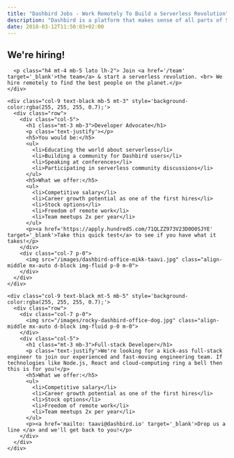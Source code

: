 ```yaml
---
title: "Dashbird Jobs - Work Remotely To Build a Serverless Revolution"
description: "Dashbird is a platform that makes sense of all parts of Serverless. We are small but we think big and our users love us. Join the team and build something awesome!"
date: 2018-03-12T11:50:03+02:00
---
```


<section class='container-fluid dark-bg'> 
  <div class="row justify-content-md-center align-items-center">
    <div class="col-sm-10 text-center mt-5">
      <h1>We're hiring!</h1>

      <p class="h4 mt-4 mb-5 lato lh-2"> Join <a href='/team' target='_blank'>the team</a> & start a serverless revolution. <br> We hire remotely to find the best people on the planet.</p>
    </div>

    <div class="col-9 text-black mb-5 mt-3" style='background-color:rgba(255, 255, 255, 0.7);'>
      <div class="row">
        <div class="col-5">
          <h1 class="mt-3 mb-3">Developer Advocate</h1>
          <p class='text-justify'></p>
          <h5>You would be:</h5>
          <ul>
            <li>Educating the world about serverless</li>
            <li>Building a community for Dashbird users</li>
            <li>Speaking at conferences</li>
            <li>Participating in serverless community discussions</li>
          </ul>
          <h5>What we offer:</h5>
          <ul>
            <li>Competitive salary</li>
            <li>Career growth potential as one of the first hires</li>
            <li>Stock options</li>
            <li>Freedom of remote work</li>
            <li>Team meetups 2x per year</li>
          </ul>
          <p><a href='https://apply.hundred5.com/71QLZZ973V23D0O0SJYE' target='_blank'>Take this quick test</a> to see if you have what it takes!</p>
        </div>
        <div class="col-7 p-0">
          <img src="/images/dashbird-office-mikk-taavi.jpg" class="align-middle mx-auto d-block img-fluid p-0 m-0">
        </div>
      </div>
    </div>

    <div class="col-9 text-black mt-5 mb-5" style='background-color:rgba(255, 255, 255, 0.7);'>
      <div class="row">
        <div class="col-7 p-0">
          <img src="/images/rocky-dashbird-office-dog.jpg" class="align-middle mx-auto d-block img-fluid p-0 m-0">
        </div>
        <div class="col-5">
          <h1 class="mt-3 mb-3">Full-stack Developer</h1>
          <p class='text-justify'>We're looking for a kick-ass full-stack engineer to join our experienced and fast-moving engineering team. If technologies like Node.js, React and cloud-computing ring a bell then this is for you!</p>
          <h5>What we offer:</h5>
          <ul>
            <li>Competitive salary</li>
            <li>Career growth potential as one of the first hires</li>
            <li>Stock options</li>
            <li>Freedom of remote work</li>
            <li>Team meetups 2x per year</li>
          </ul>
          <p><a href='mailto: taavi@dashbird.io' target='_blank'>Drop us a line </a> and we'll get back to you!</p>
        </div>
      </div>
    </div>
  </div>
</section>
